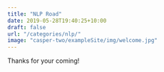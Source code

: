 ```yaml
---
title: "NLP Road"
date: 2019-05-28T19:40:25+10:00
draft: false
url: "/categories/nlp/"
image: "casper-two/exampleSite/img/welcome.jpg"
---
```

Thanks for your coming!

